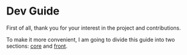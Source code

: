 # Dev Guide 

First of all, thank you for your interest in the project and contributions.

To make it more convenient, I am going to divide this guide into two sections: [core](/Core.md) and [front](/Front.md).


